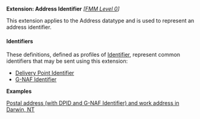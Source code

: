 **Extension: Address Identifier** *[[FMM Level 0](guidance.html)]*

This extension applies to the Address datatype and is used to represent an address identifier.

#### Identifiers
These definitions, defined as profiles of [Identifier](http://hl7.org/fhir/R4/datatypes.html#Identifier), represent common identifiers that may be sent using this extension:
* [Delivery Point Identifier](StructureDefinition-au-deliverypointidentifier.html)
* [G-NAF Identifier](StructureDefinition-au-gnafidentifier.html)


**Examples**

[Postal address (with DPID and G-NAF Identifier) and work address in Darwin, NT](Patient-address-example0-identifiers.html)
